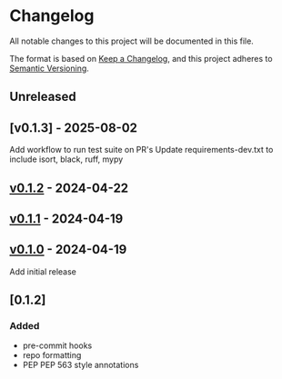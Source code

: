 # Changelog

All notable changes to this project will be documented in this file.

The format is based on [Keep a Changelog](https://keepachangelog.com/en/1.0.0/),
and this project adheres to [Semantic Versioning](https://semver.org/spec/v2.0.0.html).

## Unreleased

## [v0.1.3] - 2025-08-02
Add workflow to run test suite on PR's
Update requirements-dev.txt to include isort, black, ruff, mypy

## [v0.1.2](https://github.com/ajshedivy/python-wsdb/releases/tag/v0.1.2) - 2024-04-22

## [v0.1.1](https://github.com/ajshedivy/python-wsdb/releases/tag/v0.1.1) - 2024-04-19

## [v0.1.0](https://github.com/ajshedivy/python-wsdb/releases/tag/v0.1.0) - 2024-04-19
Add initial release

## [0.1.2] 
### Added 
- pre-commit hooks
- repo formatting
- PEP PEP 563 style annotations
